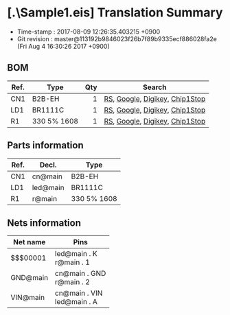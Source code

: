 # [.\Sample1.eis] Translation Summary

* Time-stamp : 2017-08-09 12:26:35.403215 +0900
*  Git revision : master@113192b9846023f26b7f89b9335ecf886028fa2e (Fri Aug 4 16:30:26 2017 +0900)


## BOM

|Ref.|Type|Qty|Search|
|--|--|--:|--|
|CN1|B2B-EH|1|[RS](http://jp.rs-online.com/web/c/?sra=oss&r=t&searchTerm=B2B-EH), [Google](https://www.google.co.jp/search?q=B2B-EH), [Digikey](https://www.digikey.jp/products/ja?keywords=B2B-EH), [Chip1Stop](http://www.chip1stop.com/search.do?classCd=&did=&keyword=B2B-EH)|
|LD1|BR1111C|1|[RS](http://jp.rs-online.com/web/c/?sra=oss&r=t&searchTerm=BR1111C), [Google](https://www.google.co.jp/search?q=BR1111C), [Digikey](https://www.digikey.jp/products/ja?keywords=BR1111C), [Chip1Stop](http://www.chip1stop.com/search.do?classCd=&did=&keyword=BR1111C)|
|R1|330 5% 1608|1|[RS](http://jp.rs-online.com/web/c/?sra=oss&r=t&searchTerm=330%205%25%201608), [Google](https://www.google.co.jp/search?q=330%205%25%201608), [Digikey](https://www.digikey.jp/products/ja?keywords=330%205%25%201608), [Chip1Stop](http://www.chip1stop.com/search.do?classCd=&did=&keyword=330%205%25%201608)|
## Parts information

|Ref.|Decl.|Type|
|--|--|--|
|CN1|cn@main|B2B-EH|
|LD1|led@main|BR1111C|
|R1|r@main|330 5% 1608|
## Nets information

|Net name|Pins|
|--|--|
|$$$00001|led@main . K<br>r@main . 1|
|GND@main|cn@main . GND<br>r@main . 2|
|VIN@main|cn@main . VIN<br>led@main . A|
